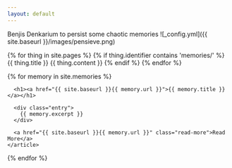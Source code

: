 ```yaml
---
layout: default
---
```

Benjis Denkarium to persist some chaotic memories
![_config.yml]({{ site.baseurl }}/images/pensieve.png)

  {% for thing in site.pages %}
    {% if thing.identifier contains 'memories/' %}
      {{ thing.title }}
      {{ thing.content }}
    {% endif %}
  {% endfor %}

<div class="memories">
  {% for memory in site.memories %}
    <article class="memory">

      <h1><a href="{{ site.baseurl }}{{ memory.url }}">{{ memory.title }}</a></h1>

      <div class="entry">
        {{ memory.excerpt }}
      </div>

      <a href="{{ site.baseurl }}{{ memory.url }}" class="read-more">Read More</a>
    </article>
  {% endfor %}
</div>
